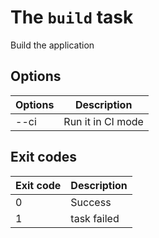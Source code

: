 # The `build` task

Build the application

## Options

| Options | Description       |
| ------- | ----------------- |
| --ci    | Run it in CI mode |

## Exit codes

| Exit code | Description |
| --------- | ----------- |
| 0         | Success     |
| 1         | task failed |
